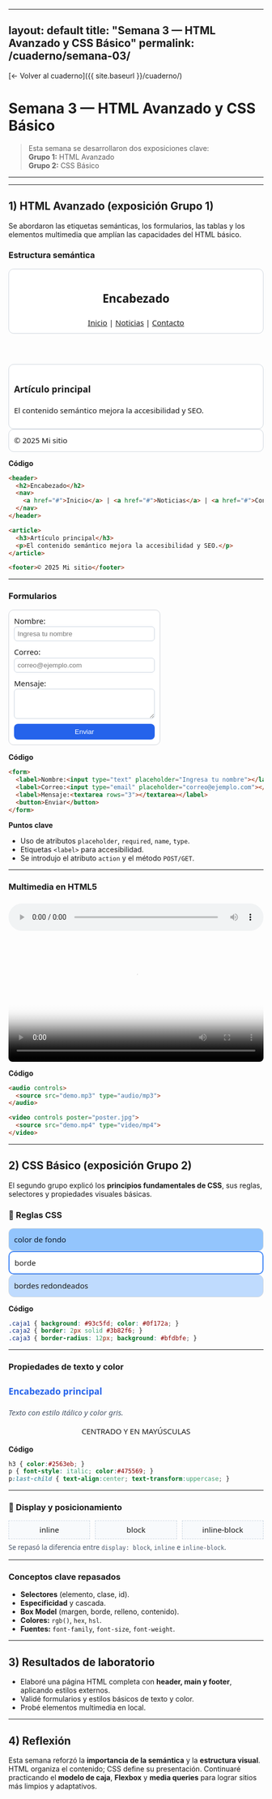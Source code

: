 
---
layout: default
title: "Semana 3 — HTML Avanzado y CSS Básico"
permalink: /cuaderno/semana-03/
---

[← Volver al cuaderno]({{ site.baseurl }}/cuaderno/)

# Semana 3 — HTML Avanzado y CSS Básico

> Esta semana se desarrollaron dos exposiciones clave:  
> **Grupo 1:** HTML Avanzado  
> **Grupo 2:** CSS Básico  

---

<style>
.demo-s3 *{box-sizing:border-box}
.demo-s3{font:15px/1.5 system-ui, -apple-system, Segoe UI, Roboto, sans-serif}
.demo-s3 .card{border:1px solid #d0d7de;border-radius:10px;padding:10px;background:#fff}
.demo-s3 .row{display:flex;gap:10px;flex-wrap:wrap}
.demo-s3 .grid{display:grid;grid-template-columns:repeat(auto-fit,minmax(160px,1fr));gap:10px}
.demo-s3 .box{border:1px dashed #cbd5e1;background:#f8fafc;padding:6px;text-align:center}
.demo-s3 form{display:grid;gap:10px;max-width:300px;padding:10px;border:1px solid #d1d5db;border-radius:10px;background:#fff}
.demo-s3 input, .demo-s3 textarea, .demo-s3 select{width:100%;padding:6px;border:1px solid #cbd5e1;border-radius:6px}
.demo-s3 button{padding:8px 14px;background:#2563eb;color:white;border:none;border-radius:8px}
.demo-s3 button:hover{background:#1d4ed8}
.demo-s3 audio, .demo-s3 video{width:100%;border-radius:8px;margin-top:6px}
.demo-s3 .pill{display:inline-block;background:#e2e8f0;border-radius:999px;padding:2px 10px;font-size:.8em;margin:2px 6px 0 0}
.demo-s3 .note{color:#475569;font-size:.9em;margin-top:6px}
</style>

---

## 1) HTML Avanzado (exposición Grupo 1)

Se abordaron las etiquetas semánticas, los formularios, las tablas y los elementos multimedia que amplían las capacidades del HTML básico.

### Estructura semántica
<div class="demo-s3">
  <header class="card">
    <h2>Encabezado</h2>
    <nav><a href="#">Inicio</a> | <a href="#">Noticias</a> | <a href="#">Contacto</a></nav>
  </header>
  <article class="card">
    <h3>Artículo principal</h3>
    <p>El contenido semántico mejora la accesibilidad y SEO.</p>
  </article>
  <footer class="card">© 2025 Mi sitio</footer>
</div>

**Código**
```html
<header>
  <h2>Encabezado</h2>
  <nav>
    <a href="#">Inicio</a> | <a href="#">Noticias</a> | <a href="#">Contacto</a>
  </nav>
</header>

<article>
  <h3>Artículo principal</h3>
  <p>El contenido semántico mejora la accesibilidad y SEO.</p>
</article>

<footer>© 2025 Mi sitio</footer>
````

---

### Formularios

<div class="demo-s3">
  <form>
    <label>Nombre:<input type="text" placeholder="Ingresa tu nombre"></label>
    <label>Correo:<input type="email" placeholder="correo@ejemplo.com"></label>
    <label>Mensaje:<textarea rows="3"></textarea></label>
    <button>Enviar</button>
  </form>
</div>

**Código**

```html
<form>
  <label>Nombre:<input type="text" placeholder="Ingresa tu nombre"></label>
  <label>Correo:<input type="email" placeholder="correo@ejemplo.com"></label>
  <label>Mensaje:<textarea rows="3"></textarea></label>
  <button>Enviar</button>
</form>
```

**Puntos clave**

* Uso de atributos `placeholder`, `required`, `name`, `type`.
* Etiquetas `<label>` para accesibilidad.
* Se introdujo el atributo `action` y el método `POST/GET`.

---

### Multimedia en HTML5

<div class="demo-s3">
  <audio controls>
    <source src="{{ site.baseurl }}/assets/semana03/demo.mp3" type="audio/mp3">
    Tu navegador no soporta audio.
  </audio>

  <video controls poster="{{ site.baseurl }}/assets/semana03/poster.jpg">
    <source src="{{ site.baseurl }}/assets/semana03/demo.mp4" type="video/mp4">
    Tu navegador no soporta video.
  </video>
</div>

**Código**

```html
<audio controls>
  <source src="demo.mp3" type="audio/mp3">
</audio>

<video controls poster="poster.jpg">
  <source src="demo.mp4" type="video/mp4">
</video>
```

---

## 2) CSS Básico (exposición Grupo 2)

El segundo grupo explicó los **principios fundamentales de CSS**, sus reglas, selectores y propiedades visuales básicas.

### 🎨 Reglas CSS

<div class="demo-s3">
  <div class="card" style="background:#93c5fd;color:#0f172a;">color de fondo</div>
  <div class="card" style="border:2px solid #3b82f6;">borde</div>
  <div class="card" style="border-radius:12px;background:#bfdbfe;">bordes redondeados</div>
</div>

**Código**

```css
.caja1 { background: #93c5fd; color: #0f172a; }
.caja2 { border: 2px solid #3b82f6; }
.caja3 { border-radius: 12px; background: #bfdbfe; }
```

---

### Propiedades de texto y color

<div class="demo-s3 card">
  <h3 style="color:#2563eb;">Encabezado principal</h3>
  <p style="font-style:italic;color:#475569;">Texto con estilo itálico y color gris.</p>
  <p style="text-align:center;text-transform:uppercase;">centrado y en mayúsculas</p>
</div>

**Código**

```css
h3 { color:#2563eb; }
p { font-style: italic; color:#475569; }
p:last-child { text-align:center; text-transform:uppercase; }
```

---

### 🔳 Display y posicionamiento

<div class="demo-s3">
  <div class="grid">
    <div class="box">inline</div>
    <div class="box">block</div>
    <div class="box">inline-block</div>
  </div>
  <p class="note">Se repasó la diferencia entre <code>display: block</code>, <code>inline</code> e <code>inline-block</code>.</p>
</div>

---

### Conceptos clave repasados

* **Selectores** (elemento, clase, id).
* **Especificidad** y cascada.
* **Box Model** (margen, borde, relleno, contenido).
* **Colores:** `rgb()`, `hex`, `hsl`.
* **Fuentes:** `font-family`, `font-size`, `font-weight`.

---

## 3) Resultados de laboratorio

* Elaboré una página HTML completa con **header, main y footer**, aplicando estilos externos.
* Validé formularios y estilos básicos de texto y color.
* Probé elementos multimedia en local.

---

## 4) Reflexión

Esta semana reforzó la **importancia de la semántica** y la **estructura visual**.
HTML organiza el contenido; CSS define su presentación.
Continuaré practicando el **modelo de caja**, **Flexbox** y **media queries** para lograr sitios más limpios y adaptativos.

